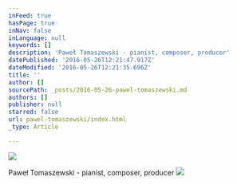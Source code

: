```yaml
---
inFeed: true
hasPage: true
inNav: false
inLanguage: null
keywords: []
description: 'Paweł Tomaszewski - pianist, composer, producer'
datePublished: '2016-05-26T12:21:47.917Z'
dateModified: '2016-05-26T12:21:35.696Z'
title: ''
author: []
sourcePath: _posts/2016-05-26-pawel-tomaszewski.md
authors: []
publisher: null
starred: false
url: pawel-tomaszewski/index.html
_type: Article

---
```

![](https://the-grid-user-content.s3-us-west-2.amazonaws.com/dbaf7092-b7de-42fc-9931-e7030302e398.jpg)

Paweł Tomaszewski - pianist, composer, producer
![](https://the-grid-user-content.s3-us-west-2.amazonaws.com/d98a5053-8503-44bc-9bd0-3f944b8087b7.jpg)